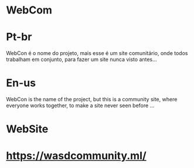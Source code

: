 # WebCom

# Pt-br
WebCon é o nome do projeto, mais esse é um site comunitário, onde todos trabalham em conjunto, para fazer um site nunca visto antes...

# En-us 
WebCon is the name of the project, but this is a community site, where everyone works together, to make a site never seen before ...

# WebSite
# https://wasdcommunity.ml/
